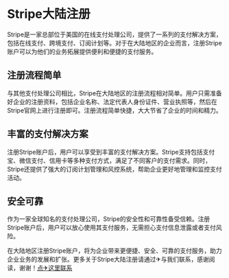 # Stripe大陆注册

Stripe是一家总部位于美国的在线支付处理公司，提供了一系列的支付解决方案，包括在线支付、跨境支付、订阅计划等。对于在大陆地区的企业而言，注册Stripe账户可以为他们的业务拓展提供便利和便捷的支付服务。

## 注册流程简单

与其他支付处理公司相比，Stripe在大陆地区的注册流程相对简单。用户只需准备好企业的注册资料，包括企业名称、法定代表人身份证件、营业执照等，然后在Stripe官网上进行注册即可。注册流程简单快捷，大大节省了企业的时间和精力。

## 丰富的支付解决方案

注册Stripe账户后，用户可以享受到丰富的支付解决方案。Stripe支持包括支付宝、微信支付、信用卡等多种支付方式，满足了不同客户的支付需求。同时，Stripe还提供了强大的订阅计划管理和风控系统，帮助企业更好地管理和监控支付活动。

## 安全可靠

作为一家全球知名的支付处理公司，Stripe的安全性和可靠性备受信赖。注册Stripe账户后，用户可以放心使用其支付服务，无需担心支付信息泄露或者支付风险。

在大陆地区注册Stripe账户，将为企业带来更便捷、安全、可靠的支付服务，助力企业业务的发展和扩张。更多关于Stripe大陆注册请通过✈与我们联系，感谢阅读，谢谢！[点✈这里联系](https://www.k02.cc)